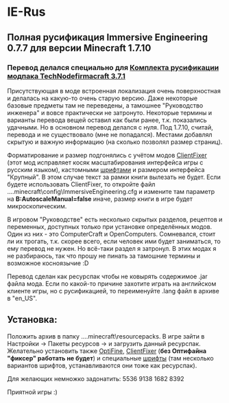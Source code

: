 # IE-Rus
## Полная русификация Immersive Engineering 0.7.7 для версии Minecraft 1.7.10

### Перевод делался специально для [Комплекта русификации модпака TechNodefirmacraft 3.7.1](https://github.com/Pyromanc3r/TNFC-rus)

Присутствующая в моде встроенная локализация очень поверхностная и делалась на какую-то очень старую версию. Даже некоторые базовые предметы там не переведены, а тамошнее "Руководство инженера" и вовсе практически не затронуто.
Некоторые термины и варианты перевода вещей оставил как были ранее, т.к. показались удачными. Но в основном перевод делался с нуля. Под 1.7.10, считай, перевода и не существовало (мне не попадался). Местами добавлял скрытую и важную информацию (на сколько позволял размер страниц).

Форматирование и размер подгонялись с учётом модов [ClientFixer](https://github.com/gamerforEA/Minecraft-ClientFixer/releases?page=2) (этот мод исправляет косяк масштабирования интерфейса игры с русским языком), кастомными [шрифтами](https://mods2.ru/minecraft/402-clientfixer.html) и размером интерфейса "Крупный". В этом случае текст за рамки книги вылезать не будет.
Если будете использовать ClientFixer, то откройте файл ...\.minecraft\config\ImmersiveEngineering.cfg и измените там параметр на
**B:AutoscaleManual=false** иначе, размер книги в игре будет микроскопическим.

В игровом "Руководстве" есть несколько скрытых разделов, рецептов и переменных, доступных только при установке определённых модов. Один из них - это ComputerCraft и OpenComputers. Сомневался, стоит ли их трогать, т.к. скорее всего, если человек ими будет заниматься, то ему перевод не нужен. Но всё-таки раздел я затронул. В этих модах я не разбираюсь, так что прошу не пинать за тамошние термины и возможное косноязычие :D

Перевод сделан как ресурспак чтобы не ковырять содержимое .jar файла мода. Если по какой-то причине захотите играть на английском клиенте игры, но с русификацией, то переименуйте .lang файл в архиве в "en_US". 

## Установка:
Положить архив в папку ...\.minecraft\resourcepacks. В игре зайти в Настройки -> Пакеты ресурсов -> и загрузить данный ресурспак. 
Желательно установить также [OptiFine](https://optifine.net/downloads), [ClientFixer](https://github.com/gamerforEA/Minecraft-ClientFixer/releases?page=2) (**без Оптифайна "фиксер" работать не будет**) и специальные [шрифты](https://mods2.ru/minecraft/402-clientfixer.html) (там несколько вариантов шрифтов, устанавливаются они тоже как ресурспак).

Для желающих немножко задонатить: 5536 9138 1682 8392

Приятной игры :)
